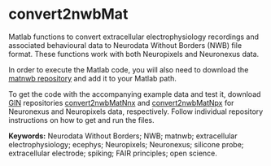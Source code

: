 # convert2nwbMat
Matlab functions to convert extracellular electrophysiology recordings and associated behavioural data to Neurodata Without Borders (NWB) file format. These functions work with both Neuropixels and Neuronexus data.

In order to execute the Matlab code, you will also need to download the [matnwb repository](https://github.com/NeurodataWithoutBorders/matnwb) and add it to your Matlab path.

To get the code with the accompanying example data and test it, download [GIN](https://gin.g-node.org/G-Node/Info/wiki) repositories [convert2nwbMatNnx](https://gin.g-node.org/dervinism/convert2nwbMatNnx) and [convert2nwbMatNpx](https://gin.g-node.org/dervinism/convert2nwbMatNpx) for Neuronexus and Neuropixels data, respectively. Follow individual repository instructions on how to get and run the files.

**Keywords:** Neurodata Without Borders; NWB; matnwb; extracellular electrophysiology; ecephys; Neuropixels; Neuronexus; silicone probe; extracellular electrode; spiking; FAIR principles; open science.
